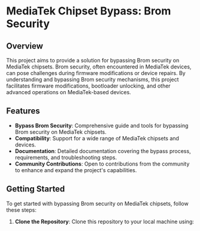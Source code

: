 # MediaTek Chipset Bypass: Brom Security

## Overview

This project aims to provide a solution for bypassing Brom security on MediaTek chipsets. Brom security, often encountered in MediaTek devices, can pose challenges during firmware modifications or device repairs. By understanding and bypassing Brom security mechanisms, this project facilitates firmware modifications, bootloader unlocking, and other advanced operations on MediaTek-based devices.

## Features

- **Bypass Brom Security**: Comprehensive guide and tools for bypassing Brom security on MediaTek chipsets.
- **Compatibility**: Support for a wide range of MediaTek chipsets and devices.
- **Documentation**: Detailed documentation covering the bypass process, requirements, and troubleshooting steps.
- **Community Contributions**: Open to contributions from the community to enhance and expand the project's capabilities.

## Getting Started

To get started with bypassing Brom security on MediaTek chipsets, follow these steps:

1. **Clone the Repository**: Clone this repository to your local machine using:
   
